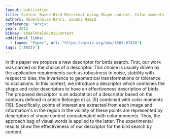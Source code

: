 ```yaml
---
layout: publication
title: Content-Based Bird Retrieval using Shape context, Color moments and Bag of Features
authors: Abdelkhalak Bahri, Zouaki Hamid
conference: "Arxiv"
year: 2015
bibkey: abdelkhalak2015content
additional_links:
  - {name: "Paper", url: "https://arxiv.org/abs/1503.07816"}
tags: ['ARXIV']
---
```

In this paper we propose a new descriptor for birds search. First, our work was carried on the choice of a descriptor. This choice is usually driven by the application requirements such as robustness to noise, stability with respect to bias, the invariance to geometrical transformations or tolerance to occlusions. In this context, we introduce a descriptor which combines the shape and color descriptors to have an effectiveness description of birds. The proposed descriptor is an adaptation of a descriptor based on the contours defined in article Belongie et al. [5] combined with color moments [19]. Specifically, points of interest are extracted from each image and information's in the region in the vicinity of these points are represented by descriptors of shape context concatenated with color moments. Thus, the approach bag of visual words is applied to the latter. The experimental results show the effectiveness of our descriptor for the bird search by content.
